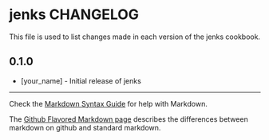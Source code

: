 # jenks CHANGELOG

This file is used to list changes made in each version of the jenks cookbook.

## 0.1.0
- [your_name] - Initial release of jenks

- - -
Check the [Markdown Syntax Guide](http://daringfireball.net/projects/markdown/syntax) for help with Markdown.

The [Github Flavored Markdown page](http://github.github.com/github-flavored-markdown/) describes the differences between markdown on github and standard markdown.
